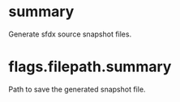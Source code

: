 # summary

Generate sfdx source snapshot files.

# flags.filepath.summary

Path to save the generated snapshot file.
